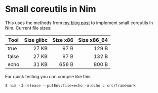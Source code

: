 # Small coreutils in Nim

This uses the methods from [my blog post](http://hookrace.net/blog/nim-binary-size/) to implement small coreutils in Nim. Current file sizes:

| Tool | Size glibc | Size x86 | Size x86_64 |
| ---- | ----------:| --------:| -----------:|
| true |      27 KB |     97 B |       129 B |
| false|      27 KB |     97 B |       132 B |
| echo |      31 KB |    656 B |       800 B |

For quick testing you can compile like this:

    $ nim -d:release --putEnv:file=echo -o:echo c src/framework
